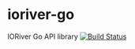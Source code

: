# ioriver-go
IORiver Go API library
[![Build Status](https://github.com/ioriver/ioriver-go/workflows/main/badge.svg?branch=main)](https://github.com/ioriver/ioriver-go/actions)

